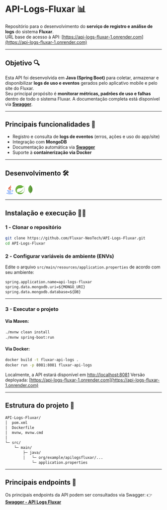 # API-Logs-Fluxar 📊

Repositório para o desenvolvimento do **serviço de registro e análise de logs** do sistema **Fluxar**.  
URL base de acesso à API: [https://api-logs-fluxar-1.onrender.com](https://api-logs-fluxar-1.onrender.com)

---

## Objetivo 🔍

Esta API foi desenvolvida em **Java (Spring Boot)** para coletar, armazenar e disponibilizar **logs de uso e eventos** gerados pelo aplicativo mobile e pelo site do Fluxar.  
Seu principal propósito é **monitorar métricas, padrões de uso e falhas** dentro de todo o sistema Fluxar.
A documentação completa está disponível via [**Swagger**](https://api-logs-fluxar-1.onrender.com/swagger-ui/index.html#).

---

## Principais funcionalidades 🚀

- Registro e consulta de **logs de eventos** (erros, ações e uso do app/site)  
- Integração com **MongoDB**  
- Documentação automática via [**Swagger**](https://api-logs-fluxar-1.onrender.com/swagger-ui/index.html#)  
- Suporte à **containerização via Docker**  

---

## Desenvolvimento 🛠️
<p>
  <img src="./.github/images/Java_Icon.png" alt="Java" width="29"/>
  <img src="./.github/images/Spring_Boot_Icon.png" alt="Spring Boot" width="29"/>
  <img src="./.github/images/MongoDB_Icon.png" alt="MongoDB" width="30"/>
</p>

---

## Instalação e execução 👨‍💻

### 1️ - Clonar o repositório
```bash
git clone https://github.com/Fluxar-NeoTech/API-Logs-Fluxar.git
cd API-Logs-Fluxar
```

### 2️ - Configurar variáveis de ambiente (ENVs)

Edite o arquivo `src/main/resources/application.properties` de acordo com seu ambiente:

```
spring.application.name=api-logs-fluxar
spring.data.mongodb.uri=${MONGO_URI}
spring.data.mongodb.database=${DB}
```

---

### 3 - Executar o projeto

#### Via Maven:

```bash
./mvnw clean install
./mvnw spring-boot:run
```

#### Via Docker:

```bash
docker build -t fluxar-api-logs .
docker run -p 8081:8081 fluxar-api-logs
```

Localmente, a API estará disponível em [http://localhost:8081](http://localhost:8081)
Versão deployada: [https://api-logs-fluxar-1.onrender.com](https://api-logs-fluxar-1.onrender.com)

---

## Estrutura do projeto 📐

```
API-Logs-Fluxar/
│  pom.xml
│  Dockerfile
│  mvnw, mvnw.cmd
│
└─ src/
    └─ main/
        ├─ java/
        │   └─ org/example/apilogsfluxar/...     
            └─ application.properties            
```

---

## Principais endpoints 🧾

Os principais endpoints da API podem ser consultados via Swagger:
👉 [**Swagger - API Logs Fluxar**](https://api-logs-fluxar-1.onrender.com/swagger-ui/index.html#)

